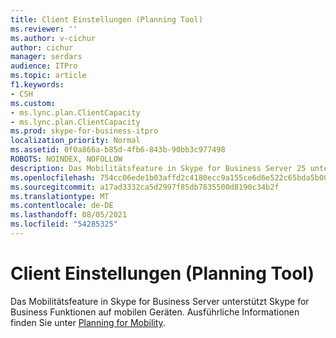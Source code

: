 ```yaml
---
title: Client Einstellungen (Planning Tool)
ms.reviewer: ''
ms.author: v-cichur
author: cichur
manager: serdars
audience: ITPro
ms.topic: article
f1.keywords:
- CSH
ms.custom:
- ms.lync.plan.ClientCapacity
- ms.lync.plan.ClientCapacity
ms.prod: skype-for-business-itpro
localization_priority: Normal
ms.assetid: 0f0a866a-b85d-4fb6-843b-90bb3c977498
ROBOTS: NOINDEX, NOFOLLOW
description: Das Mobilitätsfeature in Skype for Business Server 25 unterstützt Skype for Business Funktionen auf mobilen Geräten. Ausführliche Informationen finden Sie unter "Planen der Mobilität".
ms.openlocfilehash: 754cc06ede1b03affd2c4180ecc9a155ce6d6e522c65bda5b005e02f65dc91d0
ms.sourcegitcommit: a17ad3332ca5d2997f85db7835500d8190c34b2f
ms.translationtype: MT
ms.contentlocale: de-DE
ms.lasthandoff: 08/05/2021
ms.locfileid: "54285325"
---
```

# <a name="client-settings-planning-tool"></a>Client Einstellungen (Planning Tool)

Das Mobilitätsfeature in Skype for Business Server unterstützt Skype for Business Funktionen auf mobilen Geräten. Ausführliche Informationen finden Sie unter [Planning for Mobility](/previous-versions/office/lync-server-2013/lync-server-2013-planning-for-mobility).
